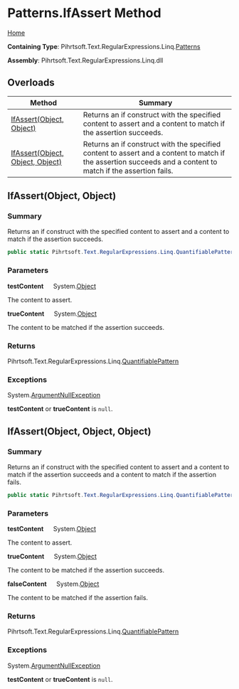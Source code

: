 # Patterns\.IfAssert Method

[Home](../../../../../../README.md)

**Containing Type**: Pihrtsoft\.Text\.RegularExpressions\.Linq\.[Patterns](../README.md)

**Assembly**: Pihrtsoft\.Text\.RegularExpressions\.Linq\.dll

## Overloads

| Method | Summary |
| ------ | ------- |
| [IfAssert(Object, Object)](#Pihrtsoft_Text_RegularExpressions_Linq_Patterns_IfAssert_System_Object_System_Object_) | Returns an if construct with the specified content to assert and a content to match if the assertion succeeds\. |
| [IfAssert(Object, Object, Object)](#Pihrtsoft_Text_RegularExpressions_Linq_Patterns_IfAssert_System_Object_System_Object_System_Object_) | Returns an if construct with the specified content to assert and a content to match if the assertion succeeds and a content to match if the assertion fails\. |

## IfAssert\(Object, Object\) <a name="Pihrtsoft_Text_RegularExpressions_Linq_Patterns_IfAssert_System_Object_System_Object_"></a>

### Summary

Returns an if construct with the specified content to assert and a content to match if the assertion succeeds\.

```csharp
public static Pihrtsoft.Text.RegularExpressions.Linq.QuantifiablePattern IfAssert(object testContent, object trueContent)
```

### Parameters

**testContent** &emsp; System\.[Object](https://docs.microsoft.com/en-us/dotnet/api/system.object)

The content to assert\.

**trueContent** &emsp; System\.[Object](https://docs.microsoft.com/en-us/dotnet/api/system.object)

The content to be matched if the assertion succeeds\.

### Returns

Pihrtsoft\.Text\.RegularExpressions\.Linq\.[QuantifiablePattern](../../QuantifiablePattern/README.md)

### Exceptions

System\.[ArgumentNullException](https://docs.microsoft.com/en-us/dotnet/api/system.argumentnullexception)

**testContent** or **trueContent** is `null`\.

## IfAssert\(Object, Object, Object\) <a name="Pihrtsoft_Text_RegularExpressions_Linq_Patterns_IfAssert_System_Object_System_Object_System_Object_"></a>

### Summary

Returns an if construct with the specified content to assert and a content to match if the assertion succeeds and a content to match if the assertion fails\.

```csharp
public static Pihrtsoft.Text.RegularExpressions.Linq.QuantifiablePattern IfAssert(object testContent, object trueContent, object falseContent)
```

### Parameters

**testContent** &emsp; System\.[Object](https://docs.microsoft.com/en-us/dotnet/api/system.object)

The content to assert\.

**trueContent** &emsp; System\.[Object](https://docs.microsoft.com/en-us/dotnet/api/system.object)

The content to be matched if the assertion succeeds\.

**falseContent** &emsp; System\.[Object](https://docs.microsoft.com/en-us/dotnet/api/system.object)

The content to be matched if the assertion fails\.

### Returns

Pihrtsoft\.Text\.RegularExpressions\.Linq\.[QuantifiablePattern](../../QuantifiablePattern/README.md)

### Exceptions

System\.[ArgumentNullException](https://docs.microsoft.com/en-us/dotnet/api/system.argumentnullexception)

**testContent** or **trueContent** is `null`\.


